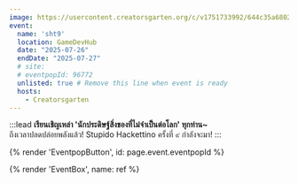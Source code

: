 ```yaml
---
image: https://usercontent.creatorsgarten.org/c/v1751733992/644c35a6802c02345887f156/2025-07-05_23.46.20_si7bpj.webp
event:
  name: 'sht9'
  location: GameDevHub
  date: "2025-07-26"
  endDate: "2025-07-27"
  # site:
  # eventpopId: 96772
  unlisted: true # Remove this line when event is ready
  hosts:
    - Creatorsgarten
---
```


:::lead
**เรียนเชิญเหล่า 'นักประดิษฐ์สิ่งของที่ไม่จำเป็นต่อโลก' ทุกท่าน~** \
ถึงเวลาปลดปล่อยพลังแล้ว! Stupido Hackettino ครั้งที่ ๙ กำลังจะมา!
:::

{% render 'EventpopButton', id: page.event.eventpopId %}

{% render 'EventBox', name: ref %}


